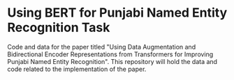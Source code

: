 # Using BERT for Punjabi Named Entity Recognition Task
Code and data for the paper titled "Using Data Augmentation and Bidirectional Encoder Representations from Transformers for Improving Punjabi Named Entity Recognition". This repository will hold the data and code related to the implementation of the paper.
